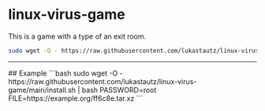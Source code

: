 # linux-virus-game
This is a game with a type of an exit room.
```bash
sudo wget -O - https://raw.githubusercontent.com/lukastautz/linux-virus-game/main/install.sh | bash PASSWORD={Here comes the root password for the game} FILE={Here comes the filename/url for the files like index.html/the "secret nodes"}
```
<hr>
## Example
```bash
sudo wget -O - https://raw.githubusercontent.com/lukastautz/linux-virus-game/main/install.sh | bash PASSWORD=root FILE=https://example.org/ff6c8e.tar.xz
```